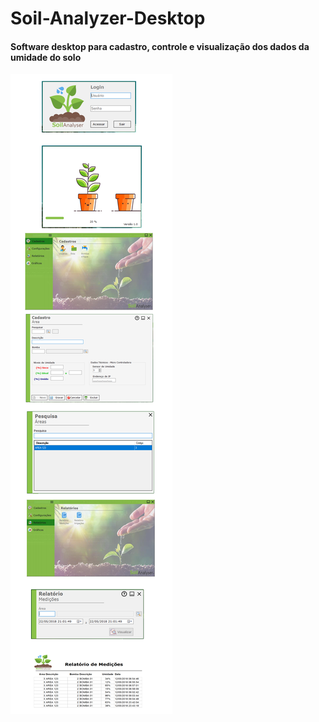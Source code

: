 # Soil-Analyzer-Desktop
 #### Software desktop para cadastro, controle e visualização dos dados da umidade do solo

![alt text](https://github.com/devfelipesouza/Soil-Analyzer-Desktop/blob/main/Solo%20Imagens/git/login.png?raw=true)

